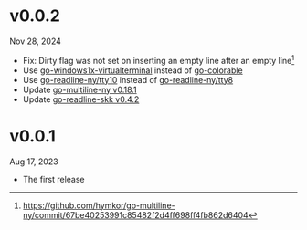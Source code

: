 v0.0.2
======
Nov 28, 2024

- Fix: Dirty flag was not set on inserting an empty line after an empty line[^1]
- Use [go-windows1x-virtualterminal] instead of [go-colorable]
- Use [go-readline-ny/tty10] instead of [go-readline-ny/tty8]
- Update [go-multiline-ny v0.18.1]
- Update [go-readline-skk v0.4.2]

[^1]: https://github.com/hymkor/go-multiline-ny/commit/67be40253991c85482f2d4ff698ff4fb862d6404

[go-windows1x-virtualterminal]: https://github.com/hymkor/go-windows1x-virtualterminal
[go-readline-ny/tty10]: https://github.com/nyaosorg/go-readline-ny/tree/master/tty10
[go-readline-ny/tty8]: https://github.com/nyaosorg/go-readline-ny/tree/master/tty8.go
[go-colorable]: https://github.com/mattn/go-colorable
[go-multiline-ny v0.18.1]: https://github.com/hymkor/go-multiline-ny/releases/tag/v0.18.1
[go-readline-skk v0.4.2]: https://github.com/nyaosorg/go-readline-skk/releases/tag/v0.4.2

v0.0.1
======
Aug 17, 2023

- The first release
